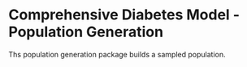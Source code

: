 # Comprehensive Diabetes Model - Population Generation
Ths population generation package builds a sampled population.